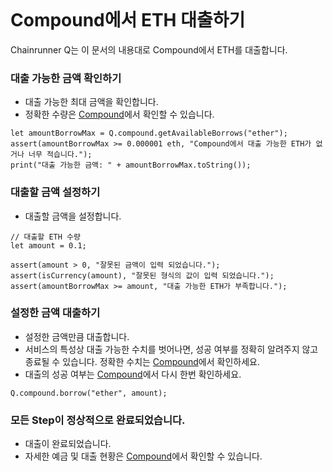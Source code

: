 ```meta-Currency
```

# Compound에서 ETH 대출하기

Chainrunner Q는 이 문서의 내용대로 Compound에서 ETH를 대출합니다.

### 대출 가능한 금액 확인하기

- 대출 가능한 최대 금액을 확인합니다.
- 정확한 수량은 [Compound](https://app.compound.finance/)에서 확인할 수 있습니다.

```output-Dynamic
let amountBorrowMax = Q.compound.getAvailableBorrows("ether");
assert(amountBorrowMax >= 0.000001 eth, "Compound에서 대출 가능한 ETH가 없거나 너무 적습니다.");
print("대출 가능한 금액: " + amountBorrowMax.toString());
```

### 대출할 금액 설정하기

- 대출할 금액을 설정합니다.

```input ETH
// 대출할 ETH 수량
let amount = 0.1;
```

```input-Verify
assert(amount > 0, "잘못된 금액이 입력 되었습니다.");
assert(isCurrency(amount), "잘못된 형식의 값이 입력 되었습니다.");
assert(amountBorrowMax >= amount, "대출 가능한 ETH가 부족합니다.");
```

### 설정한 금액 대출하기

- 설정한 금액만큼 대출합니다.
- 서비스의 특성상 대출 가능한 수치를 벗어나면, 성공 여부를 정확히 알려주지 않고 종료될 수 있습니다. 정확한 수치는 [Compound](https://app.compound.finance/)에서 확인하세요.
- 대출의 성공 여부는 [Compound](https://app.compound.finance/)에서 다시 한번 확인하세요.

```taster
Q.compound.borrow("ether", amount);
```

### 모든 Step이 정상적으로 완료되었습니다.

- 대출이 완료되었습니다.
- 자세한 예금 및 대출 현황은 [Compound](https://app.compound.finance/)에서 확인할 수 있습니다.
